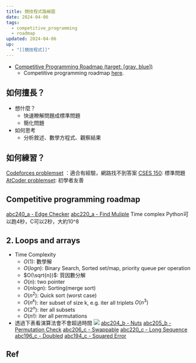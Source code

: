 ```yaml
---
title: 競技程式路線圖
date: 2024-04-06
tags:
  - competitive_programming
  - roadmap
updated: 2024-04-06
up:
  - "[[競技程式]]"
---
```

- [Competitive Programming Roadmap (target: [gray, blue])](https://codeforces.com/blog/entry/111099)
	- Competitive programming roadmap [here](https://drive.google.com/file/d/16Jydn250Ue7K7hOfzLxw4p5jFF4ZCqWT/view?usp=sharing).
## 如何擅長？
- 想什麼？
	- 快速瞭解問題成標準問題
	- 簡化問題
- 如何思考
	- 分析敘述、數學方程式、觀察結果
## 如何練習？
[Codeforces problemset](https://codeforces.com/problemset) ：適合有經驗，網路找不到答案
[CSES 150](https://cses.fi/problemset/): 標準問題
[AtCoder problemset](https://kenkoooo.com/atcoder/#/table/): 初學者友善

## Competitive programming roadmap 
[abc240_a - Edge Checker](https://atcoder.jp/contests/abc240/tasks/abc240_a)
[abc220_a - Find Muliple](https://atcoder.jp/contests/abc220/tasks/abc220_a)
Time complex
Python可以跑4秒，C可以2秒，大約10^8 

## 2. Loops and arrays
- Time Complexity 
	- $O(1)$: 數學解
	- $O(logn)$: Binary Search, Sorted set/map,  priority queue per operation
	- $O(\sqrt{n})$: 質因數分解
	- $O(n)$: two pointer
	- $O(nlogn)$: Sorting(merge sort)
	- $O(n^2)$: Quick sort (worst case)
	- $O(n^k)$: iter subset of size k, e.g. iter all triplets   $O(n^3)$
	- $O(2^n)$: iter all subsets 
	- $O(n!)$: iter all permutations
- 透過下表看演算法會不會超過時間
![](https://i.imgur.com/2zRpwbM.png)
[abc204_b - Nuts](https://atcoder.jp/contests/abc204/tasks/abc204_b)
[abc205_b - Permutation Check](https://atcoder.jp/contests/abc205/tasks/abc205_b)
[abc206_c - Swappable](https://atcoder.jp/contests/abc206/tasks/abc206_c)
[abc220_c - Long Sequence](https://atcoder.jp/contests/abc220/tasks/abc220_c)
[abc196_c - Doubled](https://atcoder.jp/contests/abc196/tasks/abc196_c)
[abc194_c - Squared Error](https://atcoder.jp/contests/abc194/tasks/abc194_c)

## Ref
